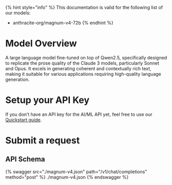 [#references:start]: <> ({ "template": "openapi" })
{% hint style="info" %}
This documentation is valid for the following list of our models:
* anthracite-org/magnum-v4-72b
{% endhint %}

# Model Overview
A large language model fine-tuned on top of Qwen2.5, specifically designed to replicate the prose quality of the Claude 3 models, particularly Sonnet and Opus. It excels in generating coherent and contextually rich text, making it suitable for various applications requiring high-quality language generation.

# Setup your API Key
If you don’t have an API key for the AI/ML API yet, feel free to use our [Quickstart guide](https://docs.aimlapi.com/quickstart/setting-up).

# Submit a request
## API Schema
{% swagger src="./magnum-v4.json" path="/v1/chat/completions" method="post" %}
./magnum-v4.json
{% endswagger %}

[#references:end]: <> ({})